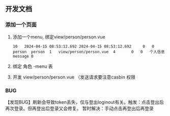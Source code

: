 ## 开发文档

### 添加一个页面

1. 添加一个menu, 绑定view/person/person.vue 

   ```
   10	2024-04-15 08:53:12.692	2024-04-15 08:53:12.692		0	0	person	person	1	view/person/person.vue	4		0	0	个人信息	message	0
   ```

2. 绑定 角色 -menu 表
3. 开发 view/person/person.vue  （发送请求要注意casbin 权限



### BUG

【发现BUG】刷新会导致token丢失，仅与登出loginout有关。触发：点击登出后再次登录。但再登出后登录又会修复。
		暂时解决：手动点击再登出后再登录
